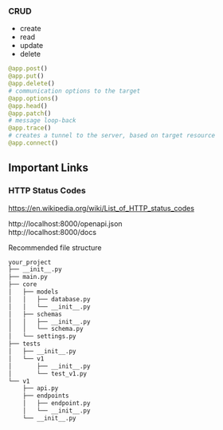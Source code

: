 
### CRUD 
 - create 
 - read
 - update
 - delete

```python
@app.post()
@app.put()
@app.delete()
# communication options to the target
@app.options()
@app.head()
@app.patch()
# message loop-back
@app.trace()
# creates a tunnel to the server, based on target resource
@app.connect()
```
## Important Links

### HTTP Status Codes
https://en.wikipedia.org/wiki/List_of_HTTP_status_codes<br>

http://localhost:8000/openapi.json <br>
http://localhost:8000/docs


Recommended file structure
```bash
your_project
├── __init__.py
├── main.py
├── core
│   ├── models
│   │   ├── database.py
│   │   └── __init__.py
│   ├── schemas
│   │   ├── __init__.py
│   │   └── schema.py
│   └── settings.py
├── tests
│   ├── __init__.py
│   └── v1
│       ├── __init__.py
│       └── test_v1.py
└── v1
    ├── api.py
    ├── endpoints
    │   ├── endpoint.py
    │   └── __init__.py
    └── __init__.py 
```